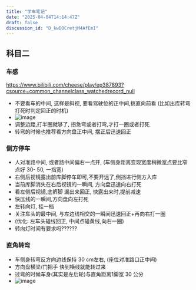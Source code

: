 ```yaml
---
title: "学车笔记"
date: "2025-04-04T14:14:47Z"
draft: false
discussion_id: "D_kwDOCretjM4AfEmI"
---
```


## 科目二
### 车感
https://www.bilibili.com/cheese/play/ep387893?csource=common_channelclass_watchedrecord_null
- 不要看车的中间, 这样是斜视, 要看驾驶位的正中间,挑直向前看 (比如出库转弯打死时判定回正的时机)
- ![image](https://github.com/user-attachments/assets/3ee3181f-cf23-452a-90e7-0820db73c0aa)
- 调整边距,打半圈就够了, 拐急弯或者打弯,才打一圈或者打死
- 转弯的时候也推荐看方向盘正中间, 摆正后迅速回正


### 侧方停车
- 人对准路中间, 或者路中间偏右一点开, (车侧身距离变现宽度稍微宽点要比窄点好 30- 50, 一指宽)
- 右侧后视镜露出前库脚停车即可,不要开远了,倒挡进行侧方入库
- 当前库脚消失在右后视镜的一瞬间, 方向盘迅速向右打死
- 看左侧后视镜,底裤脚 漏出来回正, 快露出来时,提前减速
- 快压线的一瞬间,方向盘向左打死
- 左转向灯, 挂一档
- 关注车头的最中间, 与左边线相交的一瞬间迅速回正+再向右打一圈
- (优化: 左车头碰线回正, 中间点碰黄线,向右一圈)
- 转向灯时间有要求吗??????

### 直角转弯
- 车侧身转弯反方向边线保持 30 cm左右, (座位对准路口正中间)
- 方向盘横梁/门把手 快到横线就能转过来
- 过弯的时候车身(其实是左后轮)与直角距离1脚宽 30 公分
- ![image](https://github.com/user-attachments/assets/72c5b5c8-17a9-4c0d-b3ef-0b742142f624)
